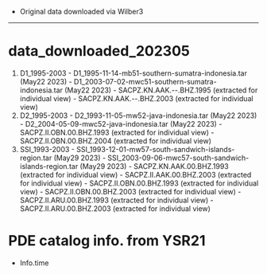 * Original data downloaded via Wilber3
---
# data_downloaded_202305
  1. D1_1995-2003
    - D1_1995-11-14-mb51-southern-sumatra-indonesia.tar    (May22 2023)
    - D1_2003-07-02-mwc51-southern-sumatra-indonesia.tar    (May22 2023)
    - SACPZ.KN.AAK.--.BHZ.1995    (extracted for individual view)
    - SACPZ.KN.AAK.--.BHZ.2003    (extracted for individual view)
  2. D2_1995-2003
    - D2_1993-11-05-mw52-java-indonesia.tar    (May22 2023)
    - D2_2004-05-09-mwc52-java-indonesia.tar    (May22 2023)
    - SACPZ.II.OBN.00.BHZ.1993    (extracted for individual view)
    - SACPZ.II.OBN.00.BHZ.2004    (extracted for individual view)
  3. SSI_1993-2003
    - SSI_1993-12-01-mw57-south-sandwich-islands-region.tar    (May29 2023)
    - SSI_2003-09-06-mwc57-south-sandwich-islands-region.tar    (May29 2023)
    - SACPZ.KN.AAK.00.BHZ.1993    (extracted for individual view)
    - SACPZ.II.AAK.00.BHZ.2003    (extracted for individual view)
    - SACPZ.II.OBN.00.BHZ.1993    (extracted for individual view)
    - SACPZ.II.OBN.00.BHZ.2003    (extracted for individual view)
    - SACPZ.II.ARU.00.BHZ.1993    (extracted for individual view)
    - SACPZ.II.ARU.00.BHZ.2003    (extracted for individual view)

# PDE catalog info. from YSR21
- Info.time
